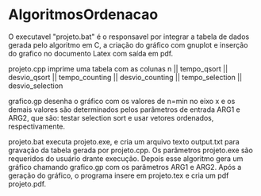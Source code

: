 # AlgoritmosOrdenacao
O executavel "projeto.bat" é o responsavel por integrar a tabela de dados gerada pelo algoritmo em C, a criação do gráfico com gnuplot e inserção do grafico no documento Latex com saída em pdf.

projeto.cpp imprime uma tabela com as colunas
n || tempo_qsort || desvio_qsort || tempo_counting || desvio_counting || tempo_selection || desvio_selection

grafico.gp desenha o gráfico com os valores de n=min no eixo x e os demais valores são determinados pelos parâmetros de entrada ARG1 e ARG2, que são: testar selection sort e usar vetores ordenados, respectivamente.

projeto.bat executa projeto.exe, e cria um arquivo texto output.txt para gravação da tabela gerada por projeto.cpp. Os parâmetros projeto.exe são requeridos do usuário drante execução. Depois esse algoritmo gera um gráfico chamando grafico.gp com os parâmetros ARG1 e ARG2. Após a geração do gráfico, o programa insere em projeto.tex e cria um pdf projeto.pdf.
